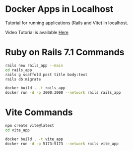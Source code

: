 # Docker Apps in Localhost
Tutorial for running applications (Rails and Vite) in localhost.

Video Tutorial is available [Here](https://youtu.be/w_e_TZnJ7DA)

# Ruby on Rails 7.1 Commands
```bash
rails new rails_app --main
cd rails_app
rails g scaffold post title body:text
rails db:migrate

docker build . -t rails_app
docker run -d -p 3000:3000 --network rails rails_app
```

# Vite Commands
```bash
npm create vite@latest
cd vite_app

docker build . -t vite_app
docker run -d -p 5173:5173 --network rails vite_app
```
